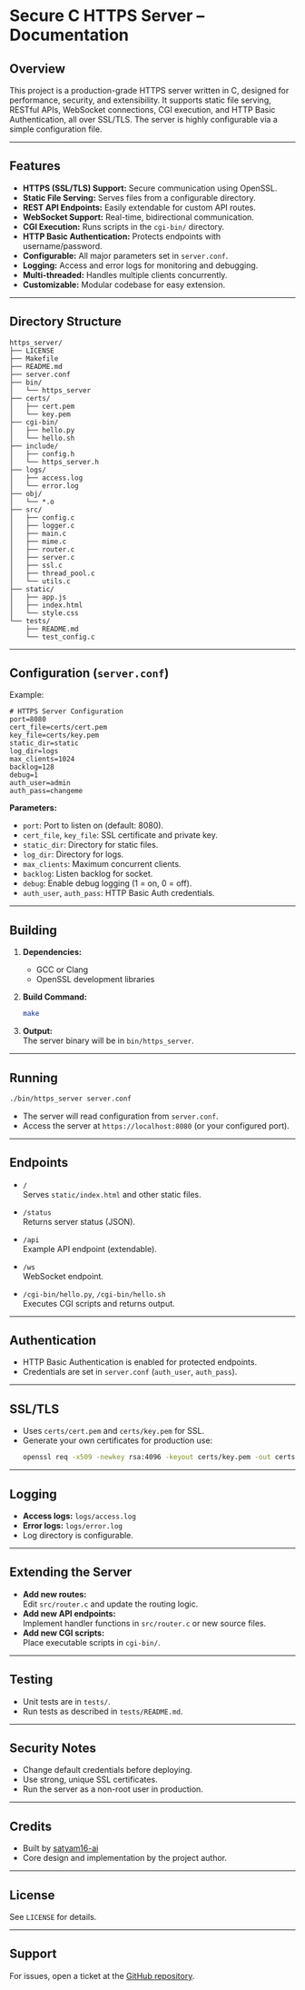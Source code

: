 # Secure C HTTPS Server – Documentation

## Overview

This project is a production-grade HTTPS server written in C, designed for performance, security, and extensibility. It supports static file serving, RESTful APIs, WebSocket connections, CGI execution, and HTTP Basic Authentication, all over SSL/TLS. The server is highly configurable via a simple configuration file.

---

## Features

- **HTTPS (SSL/TLS) Support:** Secure communication using OpenSSL.
- **Static File Serving:** Serves files from a configurable directory.
- **REST API Endpoints:** Easily extendable for custom API routes.
- **WebSocket Support:** Real-time, bidirectional communication.
- **CGI Execution:** Runs scripts in the `cgi-bin/` directory.
- **HTTP Basic Authentication:** Protects endpoints with username/password.
- **Configurable:** All major parameters set in `server.conf`.
- **Logging:** Access and error logs for monitoring and debugging.
- **Multi-threaded:** Handles multiple clients concurrently.
- **Customizable:** Modular codebase for easy extension.

---

## Directory Structure

```
https_server/
├── LICENSE
├── Makefile
├── README.md
├── server.conf
├── bin/
│   └── https_server
├── certs/
│   ├── cert.pem
│   └── key.pem
├── cgi-bin/
│   ├── hello.py
│   └── hello.sh
├── include/
│   ├── config.h
│   └── https_server.h
├── logs/
│   ├── access.log
│   └── error.log
├── obj/
│   └── *.o
├── src/
│   ├── config.c
│   ├── logger.c
│   ├── main.c
│   ├── mime.c
│   ├── router.c
│   ├── server.c
│   ├── ssl.c
│   ├── thread_pool.c
│   └── utils.c
├── static/
│   ├── app.js
│   ├── index.html
│   └── style.css
└── tests/
    ├── README.md
    └── test_config.c
```

---

## Configuration (`server.conf`)

Example:

```
# HTTPS Server Configuration
port=8080
cert_file=certs/cert.pem
key_file=certs/key.pem
static_dir=static
log_dir=logs
max_clients=1024
backlog=128
debug=1
auth_user=admin
auth_pass=changeme
```

**Parameters:**

- `port`: Port to listen on (default: 8080).
- `cert_file`, `key_file`: SSL certificate and private key.
- `static_dir`: Directory for static files.
- `log_dir`: Directory for logs.
- `max_clients`: Maximum concurrent clients.
- `backlog`: Listen backlog for socket.
- `debug`: Enable debug logging (1 = on, 0 = off).
- `auth_user`, `auth_pass`: HTTP Basic Auth credentials.

---

## Building

1. **Dependencies:**

   - GCC or Clang
   - OpenSSL development libraries

2. **Build Command:**

   ```sh
   make
   ```

3. **Output:**  
   The server binary will be in `bin/https_server`.

---

## Running

```sh
./bin/https_server server.conf
```

- The server will read configuration from `server.conf`.
- Access the server at `https://localhost:8080` (or your configured port).

---

## Endpoints

- `/`  
  Serves `static/index.html` and other static files.

- `/status`  
  Returns server status (JSON).

- `/api`  
  Example API endpoint (extendable).

- `/ws`  
  WebSocket endpoint.

- `/cgi-bin/hello.py`, `/cgi-bin/hello.sh`  
  Executes CGI scripts and returns output.

---

## Authentication

- HTTP Basic Authentication is enabled for protected endpoints.
- Credentials are set in `server.conf` (`auth_user`, `auth_pass`).

---

## SSL/TLS

- Uses `certs/cert.pem` and `certs/key.pem` for SSL.
- Generate your own certificates for production use:
  ```sh
  openssl req -x509 -newkey rsa:4096 -keyout certs/key.pem -out certs/cert.pem -days 365 -nodes
  ```

---

## Logging

- **Access logs:** `logs/access.log`
- **Error logs:** `logs/error.log`
- Log directory is configurable.

---

## Extending the Server

- **Add new routes:**  
  Edit `src/router.c` and update the routing logic.
- **Add new API endpoints:**  
  Implement handler functions in `src/router.c` or new source files.
- **Add new CGI scripts:**  
  Place executable scripts in `cgi-bin/`.

---

## Testing

- Unit tests are in `tests/`.
- Run tests as described in `tests/README.md`.

---

## Security Notes

- Change default credentials before deploying.
- Use strong, unique SSL certificates.
- Run the server as a non-root user in production.

---

## Credits

- Built by [satyam16-ai](https://github.com/satyam16-ai)
- Core design and implementation by the project author.

---

## License

See `LICENSE` for details.

---

## Support

For issues, open a ticket at the [GitHub repository](https://github.com/satyam16-ai/secure-c-https-server).
